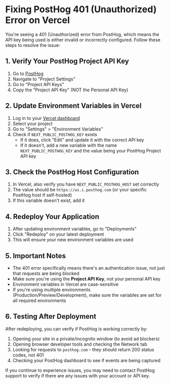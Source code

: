 # Fixing PostHog 401 (Unauthorized) Error on Vercel

You're seeing a 401 (Unauthorized) error from PostHog, which means the API key being used is either invalid or incorrectly configured. Follow these steps to resolve the issue:

## 1. Verify Your PostHog Project API Key

1. Go to [PostHog](https://app.posthog.com)
2. Navigate to "Project Settings" 
3. Go to "Project API Keys"
4. Copy the "Project API Key" (NOT the Personal API Key)

## 2. Update Environment Variables in Vercel

1. Log in to your [Vercel dashboard](https://vercel.com/)
2. Select your project
3. Go to "Settings" > "Environment Variables"
4. Check if `NEXT_PUBLIC_POSTHOG_KEY` exists
   - If it does, click "Edit" and update it with the correct API key
   - If it doesn't, add a new variable with the name `NEXT_PUBLIC_POSTHOG_KEY` and the value being your PostHog Project API key

## 3. Check the PostHog Host Configuration

1. In Vercel, also verify you have `NEXT_PUBLIC_POSTHOG_HOST` set correctly
2. The value should be `https://us.i.posthog.com` (or your specific PostHog host if self-hosted)
3. If this variable doesn't exist, add it

## 4. Redeploy Your Application

1. After updating environment variables, go to "Deployments" 
2. Click "Redeploy" on your latest deployment
3. This will ensure your new environment variables are used

## 5. Important Notes

- The 401 error specifically means there's an authentication issue, not just that requests are being blocked
- Make sure you're using the **Project API Key**, not your personal API key
- Environment variables in Vercel are case-sensitive
- If you're using multiple environments (Production/Preview/Development), make sure the variables are set for all required environments

## 6. Testing After Deployment

After redeploying, you can verify if PostHog is working correctly by:

1. Opening your site in a private/incognito window (to avoid ad blockers)
2. Opening browser developer tools and checking the Network tab
3. Looking for requests to `posthog.com` - they should return 200 status codes, not 401
4. Checking your PostHog dashboard to see if events are being captured

If you continue to experience issues, you may need to contact PostHog support to verify if there are any issues with your account or API key.
